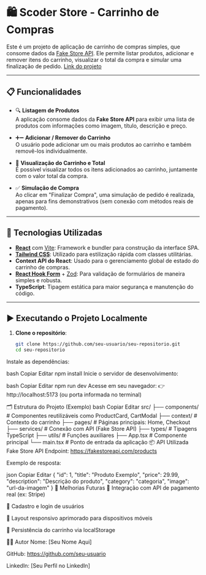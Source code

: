# 🛍 Scoder Store - Carrinho de Compras

Este é um projeto de aplicação de carrinho de compras simples, que consome dados da [Fake Store API](https://fakestoreapi.com/). Ele permite listar produtos, adicionar e remover itens do carrinho, visualizar o total da compra e simular uma finalização de pedido.
[Link do projeto ](https://scoder-store.vercel.app/)

---

## 📋 Funcionalidades

- 🔍 **Listagem de Produtos**  
  A aplicação consome dados da **Fake Store API** para exibir uma lista de produtos com informações como imagem, título, descrição e preço.

- ➕➖ **Adicionar / Remover do Carrinho**  
  O usuário pode adicionar um ou mais produtos ao carrinho e também removê-los individualmente.

- 🧾 **Visualização do Carrinho e Total**  
  É possível visualizar todos os itens adicionados ao carrinho, juntamente com o valor total da compra.

- ✅ **Simulação de Compra**  
  Ao clicar em "Finalizar Compra", uma simulação de pedido é realizada, apenas para fins demonstrativos (sem conexão com métodos reais de pagamento).

---

## 🧰 Tecnologias Utilizadas

- **[React](https://reactjs.org/)** com [Vite](https://vitejs.dev/): Framework e bundler para construção da interface SPA.
- **[Tailwind CSS](https://tailwindcss.com/)**: Utilizado para estilização rápida com classes utilitárias.
- **Context API do React**: Usado para o gerenciamento global de estado do carrinho de compras.
- **[React Hook Form](https://react-hook-form.com/)** + [Zod](https://zod.dev/): Para validação de formulários de maneira simples e robusta.
- **TypeScript**: Tipagem estática para maior segurança e manutenção do código.

---

## ▶️ Executando o Projeto Localmente

1. **Clone o repositório**:
   ```bash
   git clone https://github.com/seu-usuario/seu-repositorio.git
   cd seu-repositorio
Instale as dependências:

bash
Copiar
Editar
npm install
Inicie o servidor de desenvolvimento:

bash
Copiar
Editar
npm run dev
Acesse em seu navegador:
👉 http://localhost:5173 (ou porta informada no terminal)

🗂 Estrutura do Projeto (Exemplo)
bash
Copiar
Editar
src/
├── components/        # Componentes reutilizáveis como ProductCard, CartModal
├── context/           # Contexto do carrinho
├── pages/             # Páginas principais: Home, Checkout
├── services/          # Conexão com API (Fake Store API)
├── types/             # Tipagens TypeScript
├── utils/             # Funções auxiliares
├── App.tsx            # Componente principal
└── main.tsx           # Ponto de entrada da aplicação
📦 API Utilizada
Fake Store API
Endpoint: https://fakestoreapi.com/products

Exemplo de resposta:

json
Copiar
Editar
{
  "id": 1,
  "title": "Produto Exemplo",
  "price": 29.99,
  "description": "Descrição do produto",
  "category": "categoria",
  "image": "url-da-imagem"
}
📌 Melhorias Futuras
🧾 Integração com API de pagamento real (ex: Stripe)

👤 Cadastro e login de usuários

📱 Layout responsivo aprimorado para dispositivos móveis

🛒 Persistência do carrinho via localStorage

👨‍💻 Autor
Nome: [Seu Nome Aqui]

GitHub: https://github.com/seu-usuario

LinkedIn: [Seu Perfil no LinkedIn]
